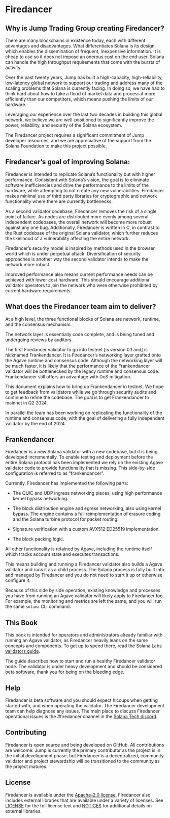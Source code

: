 # Firedancer
## Why is Jump Trading Group creating Firedancer?
There are many blockchains in existence today, each with different
advantages and disadvantages. What differentiates Solana is its design
which enables the dissemination of frequent, inexpensive information. It
is cheap to use so it does not impose an onerous cost on the end user.
Solana can handle the high throughput requirements that come with the
bursts of activity.

Over the past twenty years, Jump has built a high-capacity,
high-reliability, low-latency global network to support our trading and
address many of the scaling problems that Solana is currently facing. In
doing so, we have had to think hard about how to take a flood of market
data and process it more efficiently than our competitors, which means
pushing the limits of our hardware.

Leveraging our experience over the last two decades in building this
global network, we believe we are well-positioned to significantly
improve the power, reliability, and security of the Solana ecosystem.

The Firedancer project requires a significant commitment of Jump
developer resources, and we are appreciative of the support from the
Solana Foundation to make this project possible.

## Firedancer’s goal of improving Solana:
Firedancer is intended to replicate Solana’s functionality but with
higher performance. Consistent with Solana’s vision, the goal is to
eliminate software inefficiencies and drive the performance to the
limits of the hardware, while attempting to not create any new
vulnerabilities. Firedancer makes minimal use of third party libraries
for cryptographic and network functionality where there are currently
bottlenecks.

As a second validator codebase, Firedancer removes the risk of a single
point of failure. As nodes are distributed more evenly among several
independent codebases, the overall network will become more robust
against any one bug. Additionally, Firedancer is written in C, in
contrast to the Rust codebase of the original Solana validator, which
further reduces the likelihood of a vulnerability affecting the entire
network.

Firedancer’s security model is inspired by methods used in the browser
world which is under perpetual attack. Diversification of security
approaches is another way the second validator intends to make the
network more robust.

Improved performance also means current performance needs can be
achieved with lower cost hardware. This should encourage additional
validator operators to join the network who were otherwise prohibited by
current hardware requirements.

## What does the Firedancer team aim to deliver?
At a high level, the three functional blocks of Solana are network,
runtime, and the consensus mechanism.

The network layer is essentially code complete, and is being tuned and
undergoing reviews by auditors.

The first Firedancer validator to go into testnet [is version 0.1 and]
is nicknamed Frankendancer. It is Firedancer’s networking layer grafted
onto the Agave runtime and consensus code. Although the networking
layer will be much faster, it is likely that the performance of the
Frankendancer validator will be bottlenecked by the legacy runtime and
consensus code. Frankendancer still offers an advantage with DoS
mitigation.

This document explains how to bring up Frankendancer in testnet. We hope
to get feedback from validators while we go through security audits and
continue to refine the codebase. The goal is to get Frankendancer to
mainnet in Q2 2024.

In parallel the team has been working on replicating the functionality
of the runtime and consensus code, with the goal of delivering a fully
independent validator by the end of 2024.

## Frankendancer
Firedancer is a new Solana validator with a new codebase, but it is
being developed incrementally. To enable testing and deployment before
the entire Solana protocol has been implemented we rely on the existing
Agave validator code to provide functionality that is missing.
This side-by-side configuration is referred to as "frankendancer".

Currently, Firedancer has implemented the following parts:

 * The QUIC and UDP ingress networking pieces, using high performance
   kernel bypass networking.

 * The block distribution engine and egress networking, also using
   kernel bypass. The engine contains a full reimplementation of erasure
   coding and the Solana turbine protocol for packet routing.

 * Signature verification with a custom AVX512 ED25519 implementation.

 * The block packing logic.

All other functionality is retained by Agave, including the
runtime itself which tracks account state and executes transactions.

This means building and running a Firedancer validator also builds a
Agave validator and runs it as a child process. The Solana
process is fully built into and managed by Firedancer and you do not
need to start it up or otherwise configure it.

Because of this side by side operation, existing knowledge and processes
you have from running an Agave validator will likely apply to
Firedancer too. For example, the monitoring and metrics are left the
same, and you will run the same `solana` CLI command.

## This Book
This book is intended for operators and administrators already familiar
with running an Agave validator, as Firedancer heavily leans on the
same concepts and components. To get up to speed there, read the Solana
Labs [validators guide](https://docs.solana.com/running-validator).

The guide describes how to start and run a healthy Firedancer validator
node. The validator is under heavy development and should be considered
beta software, thank you for being on the bleeding edge.

## Help
Firedancer is beta software and you should expect hiccups when getting
started with, and when operating the validator. The Firedancer
development team can help diagnose any issues. The main place to discuss
Firedancer operational issues is the #firedancer channel in the [Solana
Tech discord](https://discord.com/invite/solana).

## Contributing
Firedancer is open source and being developed on GitHub. All
contributions are welcome. Jump is currently the primary contributor as
the project is in the initial development phase, but Firedancer is a
decentralized, community validator and project stewardship will be
transitioned to the community as the project matures.

## License
Firedancer is available under the [Apache-2.0
license](https://www.apache.org/licenses/LICENSE-2.0). Firedancer also
includes external libraries that are available under a variety of
licenses. See
[LICENSE](https://github.com/firedancer-io/firedancer/blob/main/LICENSE)
for the full license text and
[NOTICES](https://github.com/firedancer-io/firedancer/blob/main/NOTICE)
for additional details on external libraries.
